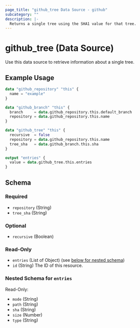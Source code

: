 ```yaml
---
page_title: "github_tree Data Source - github"
subcategory: ""
description: |-
  Returns a single tree using the SHA1 value for that tree.
---
```


# github_tree (Data Source)

Use this data source to retrieve information about a single tree.

## Example Usage

```terraform
data "github_repository" "this" {
  name = "example"
}

data "github_branch" "this" {
  branch     = data.github_repository.this.default_branch
  repository = data.github_repository.this.name
}

data "github_tree" "this" {
  recursive  = false
  repository = data.github_repository.this.name
  tree_sha   = data.github_branch.this.sha
}

output "entries" {
  value = data.github_tree.this.entries
}
```

<!-- schema generated by tfplugindocs -->
## Schema

### Required

- `repository` (String)
- `tree_sha` (String)

### Optional

- `recursive` (Boolean)

### Read-Only

- `entries` (List of Object) (see [below for nested schema](#nestedatt--entries))
- `id` (String) The ID of this resource.

<a id="nestedatt--entries"></a>
### Nested Schema for `entries`

Read-Only:

- `mode` (String)
- `path` (String)
- `sha` (String)
- `size` (Number)
- `type` (String)
